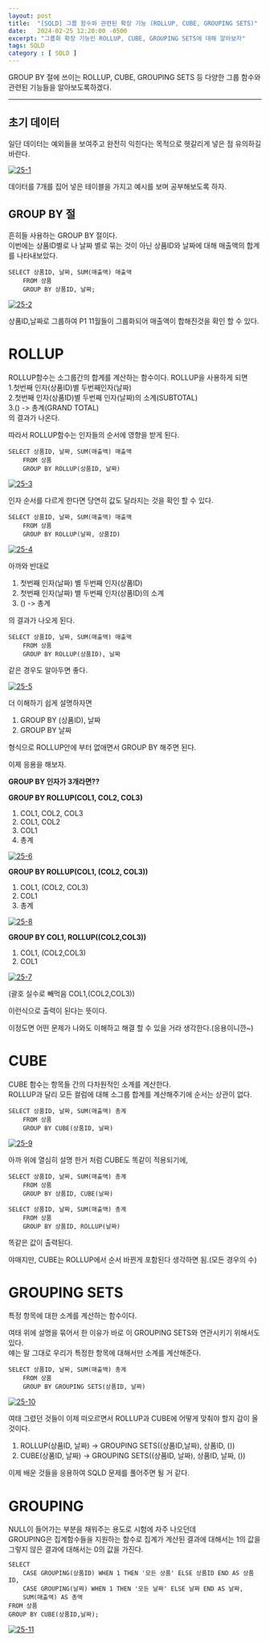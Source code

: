 ```yaml
---
layout: post
title:  "[SQLD] 그룹 함수와 관련된 확장 기능 (ROLLUP, CUBE, GROUPING SETS)"
date:   2024-02-25 12:20:00 -0500
excerpt: "그룹화 확장 기능인 ROLLUP, CUBE, GROUPING SETS에 대해 알아보자"
tags: SQLD
category : [ SQLD ]
---
```



GROUP BY 절에 쓰이는 ROLLUP, CUBE, GROUPING SETS 등 다양한 그룹 함수와 관련된 기능들을 알아보도록하겠다.

---

## 초기 데이터

일단 데이터는 예외들을 보여주고 완전히 익힌다는 목적으로 헷갈리게 넣은 점 유의하길 바란다.

<a href="https://imgbb.com/"><img src="https://i.ibb.co/mbfpb55/25-1.png" alt="25-1" border="0"></a>

데이터를 7개를 집어 넣은 테이블을 가지고 예시를 보며 공부해보도록 하자.  

## GROUP BY 절

흔히들 사용하는 GROUP BY 절이다.  
이번에는 상품ID별로 나 날짜 별로 묶는 것이 아닌 상품ID와 날짜에 대해 매출액의 합계를 나타내보았다.

```
SELECT 상품ID, 날짜, SUM(매출액) 매출액
    FROM 상품
    GROUP BY 상품ID, 날짜;
```

<a href="https://imgbb.com/"><img src="https://i.ibb.co/qs1zhRh/25-2.png" alt="25-2" border="0"></a>

상품ID,날짜로 그룹하여 P1 11월들이 그룹화되어 매출액이 합해진것을 확인 할 수 있다.  


# ROLLUP

ROLLUP함수는 소그룹간의 합계를 계산하는 함수이다. ROLLUP을 사용하게 되면  
1.첫번째 인자(상품ID)별 두번째인자(날짜)  
2.첫번째 인자(상품ID)별 두번째 인자(날짜)의 소계(SUBTOTAL)  
3.() -> 총계(GRAND TOTAL)  
의 결과가 나온다.

따라서 ROLLUP함수는 인자들의 순서에 영향을 받게 된다.

```
SELECT 상품ID, 날짜, SUM(매출액) 매출액
    FROM 상품
    GROUP BY ROLLUP(상품ID, 날짜)
```

<a href="https://imgbb.com/"><img src="https://i.ibb.co/PYS5T9F/25-3.jpg" alt="25-3" border="0"></a>

인자 순서를 다르게 한다면 당연히 값도 달라지는 것을 확인 할 수 있다.

```
SELECT 상품ID, 날짜, SUM(매출액) 매출액
    FROM 상품
    GROUP BY ROLLUP(날짜, 상품ID)
```

<a href="https://imgbb.com/"><img src="https://i.ibb.co/BgSzV9P/25-4.jpg" alt="25-4" border="0"></a>

아까와 반대로 
1. 첫번째 인자(날짜) 별 두번째 인자(상품ID)  
2. 첫번째 인자(날짜) 별 두번째 인자(상품ID)의 소계  
3. () -> 총계  

의 결과가 나오게 된다.

```
SELECT 상품ID, 날짜, SUM(매출액) 매출액
    FROM 상품
    GROUP BY ROLLUP(상품ID), 날짜
```

같은 경우도 알아두면 좋다.  

<a href="https://imgbb.com/"><img src="https://i.ibb.co/FHvsv9W/25-5.jpg" alt="25-5" border="0"></a>

더 이해하기 쉽게 설명하자면
1. GROUP BY (상품ID), 날짜
2. GROUP BY 날짜

형식으로 ROLLUP안에 부터 없애면서 GROUP BY 해주면 된다.  

이제 응용을 해보자.  

**GROUP BY 인자가 3개라면??**  

**GROUP BY ROLLUP(COL1, COL2, COL3)**
1. COL1, COL2, COL3
2. COL1, COL2
3. COL1
4. 총계

<a href="https://ibb.co/NYwYkyQ"><img src="https://i.ibb.co/ysLsMQG/25-6.jpg" alt="25-6" border="0"></a>

**GROUP BY ROLLUP(COL1, (COL2, COL3))**
1. COL1, (COL2, COL3)
2. COL1
3. 총계

<a href="https://ibb.co/pv5FCbC"><img src="https://i.ibb.co/99S5RcR/25-8.jpg" alt="25-8" border="0"></a>

**GROUP BY COL1, ROLLUP((COL2,COL3))**
1. COL1, (COL2,COL3)
2. COL1

<a href="https://imgbb.com/"><img src="https://i.ibb.co/nkChpLc/25-7.jpg" alt="25-7" border="0"></a>

(괄호 실수로 빼먹음 COL1,(COL2,COL3))

이런식으로 출력이 된다는 뜻이다.

이정도면 어떤 문제가 나와도 이해하고 해결 할 수 있을 거라 생각한다.(응용이니깐~)

# CUBE

CUBE 함수는 항목들 간의 다차원적인 소계를 계산한다.  
 ROLLUP과 달리 모든 컬럼에 대해 소그룹 합계를 계산해주기에 순서는 상관이 없다.

```
SELECT 상품ID, 날짜, SUM(매출액) 총계
    FROM 상품
    GROUP BY CUBE(상품ID, 날짜)
```

<a href="https://imgbb.com/"><img src="https://i.ibb.co/gwL2Rfq/25-9.jpg" alt="25-9" border="0"></a>

아까 위에 열심히 설명 한거 처럼 CUBE도 똑같이 적용되기에,

```
SELECT 상품ID, 날짜, SUM(매출액) 총계
    FROM 상품
    GROUP BY 상품ID, CUBE(날짜)
```

```
SELECT 상품ID, 날짜, SUM(매출액) 총계
    FROM 상품
    GROUP BY 상품ID, ROLLUP(날짜)
```

똑같은 값이 출력된다.

야매지만,
CUBE는 ROLLUP에서 순서 바뀐게 포함된다 생각하면 됨.(모든 경우의 수)


# GROUPING SETS

특정 항목에 대한 소계를 계산하는 함수이다.  

여태 위에 설명을 묶어서 한 이유가 바로 이 GROUPING SETS와 연관시키기 위해서도 있다.  
얘는 말 그대로 우리가 특정한 항목에 대해서만 소계를 계산해준다.  

```
SELECT 상품ID, 날짜, SUM(매출액) 총계
    FROM 상품
    GROUP BY GROUPING SETS(상품ID, 날짜)
```

<a href="https://imgbb.com/"><img src="https://i.ibb.co/HC62GD9/25-10.jpg" alt="25-10" border="0"></a>

여태 그렸던 것들이 이제 떠오르면서 ROLLUP과 CUBE에 어떻게 맞춰야 할지 감이 올 것이다.

1. ROLLUP(상품ID, 날짜) -> GROUPING SETS((상품ID,날짜), 상품ID, ())
2. CUBE(상품ID, 날짜) -> GROUPING SETS((상품ID, 날짜), 상품ID, 날짜, ())

이제 배운 것들을 응용하여 SQLD 문제를 풀어주면 될 거 같다.


# GROUPING

NULL이 들어가는 부분을 채워주는 용도로 시험에 자주 나오던데   
GROUPING은 집계함수들을 지원하는 함수로 집계가 계산된 결과에 대해서는 1의 값을 그렇지 않은 결과에 대해서는 0의 값을 가진다.  

```
SELECT 
    CASE GROUPING(상품ID) WHEN 1 THEN '모든 상품' ELSE 상품ID END AS 상품ID,
    CASE GROUPING(날짜) WHEN 1 THEN '모든 날짜' ELSE 날짜 END AS 날짜,
    SUM(매출액) AS 총액
FROM 상품
GROUP BY CUBE(상품ID,날짜);
```

<a href="https://imgbb.com/"><img src="https://i.ibb.co/z57xfsb/25-11.png" alt="25-11" border="0"></a>

